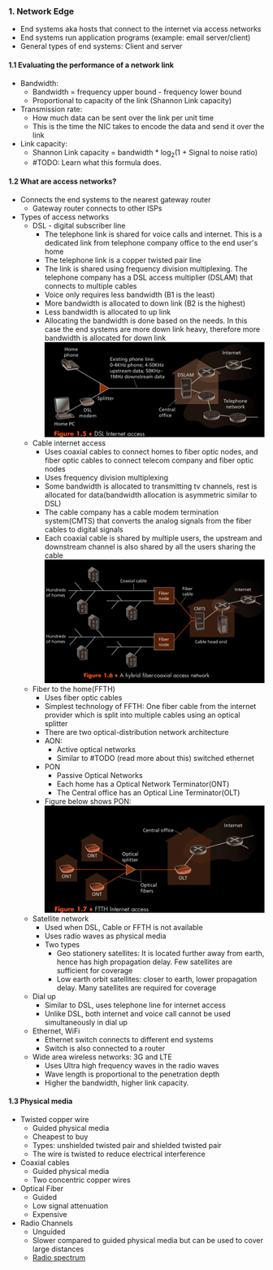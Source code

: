 
### 1. Network Edge
- End systems aka hosts that connect to the internet via access networks
- End systems run application programs (example: email server/client)
- General types of end systems: Client and server
#### 1.1 Evaluating the performance of a network link
- Bandwidth:
	- Bandwidth = frequency upper bound - frequency lower bound
	- Proportional to capacity of the link (Shannon Link capacity)
- Transmission rate:
	- How much data can be sent over the link per unit time
	- This is the time the NIC takes to encode the data and send it over the link
- Link capacity:
	-  Shannon Link capacity = bandwidth \* log<sub>2</sub>(1 + Signal to noise ratio)
	- #TODO: Learn what this formula does.
#### 1.2 What are access networks? 
- Connects the end systems to the nearest gateway router
	- Gateway router connects to other ISPs
- Types of access networks
	- DSL - digital subscriber line
		- The telephone link is shared for voice calls and internet. This is a dedicated link from telephone company office to the end user's home
		- The telephone link is a copper twisted pair line
		- The link is shared using frequency division multiplexing. The telephone company has a DSL access multiplier (DSLAM) that connects to multiple cables
		- Voice only requires less bandwidth (B1 is the least)
		- More bandwidth is allocated to down link (B2 is the highest)
		- Less bandwidth is allocated to up link 
		- Allocating the bandwidth is done based on the needs. In this case the end systems are more down link heavy, therefore more bandwidth is allocated for down link ![](./Attachments/acn_dsl.png)
	- Cable internet access
		- Uses coaxial cables to connect homes to fiber optic nodes, and fiber optic cables to connect telecom company and fiber optic nodes 
		- Uses frequency division multiplexing
		- Some bandwidth is allocated to transmitting tv channels, rest is allocated for data(bandwidth allocation is asymmetric similar to DSL)
		- The cable company has a cable modem termination system(CMTS) that converts the analog signals from the fiber cables to digital signals 
		- Each coaxial cable is shared by multiple users, the upstream and downstream channel is also shared by all the users sharing the cable  ![](./Attachments/acn_cable.png)
	- Fiber to the home(FFTH)
		- Uses fiber optic cables 
		- Simplest technology of FFTH: One fiber cable from the internet provider which is split into multiple cables using an optical splitter 
		- There are two optical-distribution network architecture
		- AON:
			- Active optical networks
			- Similar to #TODO (read more about this) switched ethernet
		- PON
			- Passive Optical Networks
			- Each home has a Optical Network Terminator(ONT)
			- The Central office has an Optical Line Terminator(OLT) 
		- Figure below shows PON: ![](./Attachments/acn_ffth.png)
	- Satellite network
		- Used when DSL, Cable or FFTH is not available
		- Uses radio waves as physical media
		- Two types
			- Geo stationery satellites: It is located further away from earth, hence has high propagation delay. Few satellites are sufficient for coverage
			- Low earth orbit satellites: closer to earth, lower propagation delay. Many satellites are required for coverage
	- Dial up
		- Similar to DSL, uses telephone line for internet access
		- Unlike DSL, both internet and voice call cannot be used simultaneously in dial up
	- Ethernet, WiFi
		- Ethernet switch connects to different end systems
		- Switch is also connected to a router
	- Wide area wireless networks: 3G and LTE
		- Uses Ultra high frequency waves in the radio waves
		- Wave length is proportional to the penetration depth 
		- Higher the bandwidth, higher link capacity. 
#### 1.3 Physical media
- Twisted copper wire
	- Guided physical media
	- Cheapest to buy
	- Types: unshielded twisted pair and shielded twisted pair
	- The wire is twisted to reduce electrical interference
- Coaxial cables 
	- Guided physical media
	- Two concentric copper wires
- Optical Fiber
	- Guided
	- Low signal attenuation
	- Expensive
- Radio Channels
	- Unguided
	- Slower compared to guided physical media but can be used to cover large distances
	- [Radio spectrum](https://en.wikipedia.org/wiki/Radio_spectrum)